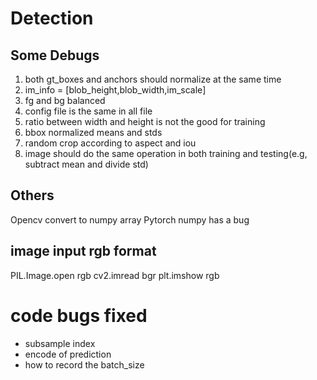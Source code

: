 
# Detection


## Some Debugs
1. both gt_boxes and anchors should normalize at the same time
2. im_info = [blob_height,blob_width,im_scale]
3. fg and bg balanced
4. config file is the same in all file
5. ratio between width and height is not the good for training
6. bbox normalized means and stds
7. random crop according to aspect and iou
8. image should do the same operation in both training and testing(e.g, subtract mean and divide std)



## Others
Opencv convert to numpy array
Pytorch numpy has a bug

## image input rgb format
PIL.Image.open  rgb
cv2.imread      bgr
plt.imshow      rgb



# code bugs fixed
* subsample index
* encode of prediction
* how to record the batch_size
